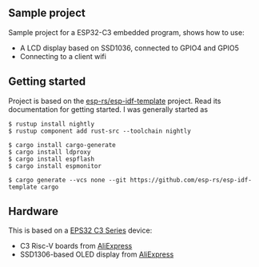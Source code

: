 ## Sample project

Sample project for a ESP32-C3 embedded program, shows how to use:
  - A LCD display based on SSD1036, connected to GPIO4 and GPIO5
  - Connecting to a client wifi

## Getting started

Project is based on the [esp-rs/esp-idf-template](https://github.com/esp-rs/esp-idf-template) 
project. Read its documentation for getting started. I was generally started as

```console
$ rustup install nightly
$ rustup component add rust-src --toolchain nightly

$ cargo install cargo-generate
$ cargo install ldproxy
$ cargo install espflash
$ cargo install espmonitor

$ cargo generate --vcs none --git https://github.com/esp-rs/esp-idf-template cargo
```

## Hardware

This is based on a [EPS32 C3 Series](https://www.espressif.com/en/products/devkits) device:

- C3 Risc-V boards from [AliExpress](https://www.aliexpress.com/wholesale?SearchText=ESP32-C3)
- SSD1306-based OLED display from [AliExpress](https://www.aliexpress.com/wholesale?SearchText=ssd1306+oled+128x64)

